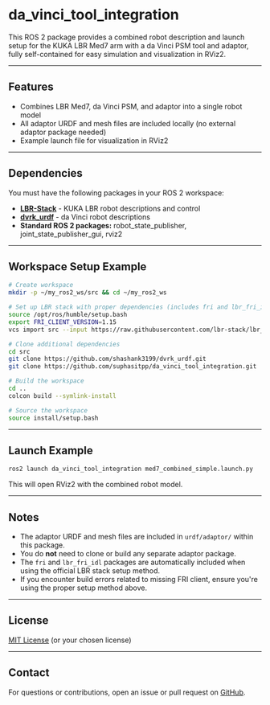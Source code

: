 # da_vinci_tool_integration

This ROS 2 package provides a combined robot description and launch setup for the KUKA LBR Med7 arm with a da Vinci PSM tool and adaptor, fully self-contained for easy simulation and visualization in RViz2.

---

## Features

- Combines LBR Med7, da Vinci PSM, and adaptor into a single robot model
- All adaptor URDF and mesh files are included locally (no external adaptor package needed)
- Example launch file for visualization in RViz2

---

## Dependencies

You must have the following packages in your ROS 2 workspace:

- **[LBR-Stack](https://github.com/lbr-stack)** - KUKA LBR robot descriptions and control
- **[dvrk_urdf](https://github.com/shashank3199/dvrk_urdf)** - da Vinci robot descriptions
- **Standard ROS 2 packages:** robot_state_publisher, joint_state_publisher_gui, rviz2

---

## Workspace Setup Example

```bash
# Create workspace
mkdir -p ~/my_ros2_ws/src && cd ~/my_ros2_ws

# Set up LBR stack with proper dependencies (includes fri and lbr_fri_idl)
source /opt/ros/humble/setup.bash
export FRI_CLIENT_VERSION=1.15
vcs import src --input https://raw.githubusercontent.com/lbr-stack/lbr_fri_ros2_stack/humble/lbr_fri_ros2_stack/repos-fri-${FRI_CLIENT_VERSION}.yaml

# Clone additional dependencies
cd src
git clone https://github.com/shashank3199/dvrk_urdf.git
git clone https://github.com/suphasitpp/da_vinci_tool_integration.git

# Build the workspace
cd ..
colcon build --symlink-install

# Source the workspace
source install/setup.bash
```

---

## Launch Example

```bash
ros2 launch da_vinci_tool_integration med7_combined_simple.launch.py
```

This will open RViz2 with the combined robot model.

---

## Notes

- The adaptor URDF and mesh files are included in `urdf/adaptor/` within this package.
- You do **not** need to clone or build any separate adaptor package.
- The `fri` and `lbr_fri_idl` packages are automatically included when using the official LBR stack setup method.
- If you encounter build errors related to missing FRI client, ensure you're using the proper setup method above.

---

## License

[MIT License](LICENSE) (or your chosen license)

---

## Contact

For questions or contributions, open an issue or pull request on [GitHub](https://github.com/suphasitpp/da_vinci_tool_integration2). 

